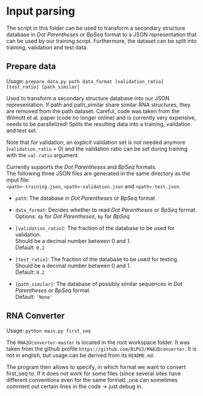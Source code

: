 # Input parsing

The script in this folder can be used to transform a secondary structure
database in *Dot Parentheses* or *BpSeq* format to a JSON representation
that can be used by our training script. Furthermore, the dataset can be split
into training, validation and test data.


## Prepare data

Usage: `prepare_data.py path data_format [validation_ratio] [test_ratio] [path_similar]`

Used to transform a secondary structure database into our JSON representation.
If path and path_similar share similar RNA structures, they are removed from the path dataset.
Careful, code was taken from the Wilmott et al. paper (code no longer online) and is currently very expensive, needs to be parallelized!
Splits the resulting data into a training, validation and test set.

Note that for validation, an explicit validation set is not needed anymore (`validation_ratio` = 0) 
and the validation ratio can be set during training with the `val-ratio` argument.

Currently supports the *Dot Parentheses* and *BpSeq* formats.  
The following three JSON files are generated in the same directory as the
input file:  
`<path>-training.json`, `<path>-validation.json` and `<path>-test.json`.

* `path`: The database in *Dot Parentheses* or *BpSeq* format

* `data_format`: Decides whether to read *Dot Parentheses* or *BpSeq* format.  
Options: `dp` for *Dot Parentheses*, `bp` for *BpSeq*

* `[validation_ratio]`: The fraction of the database to be used for validation.  
Should be a decimal number between 0 and 1.  
Default: `0.2`

* `[test_ratio]`: The fraction of the database to be used for testing.  
Should be a decimal number between 0 and 1.  
Default: `0.2`

* `[path_similar]`: The database of possibly similar sequences in *Dot Parentheses* or *BpSeq* format  
Default: `'None'`

## RNA Converter

Usage: `python main.py first_seq`

The `RNA2Dconverter-master` is located in the root workspace folder. 
It was taken from the github profile `https://github.com/BiPUJ/RNA2Dconverter`. 
It is not in english, but usage can be derived from its `README.md`.

The program then allows to specify, in which format we want to convert first_seq to.
If it does not work for some files (since several sites have different conventions even for the same format)
,one can sometimes comment out certain lines in the code -> just debug in.

